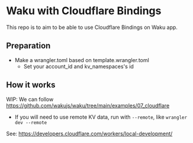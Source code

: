 # Waku with Cloudflare Bindings

This repo is to aim to be able to use Cloudflare Bindings on Waku app.

## Preparation
- Make a wrangler.toml based on template.wrangler.toml
  - Set your account_id and kv_namespaces's id

## How it works
WIP: We can follow https://github.com/wakujs/waku/tree/main/examples/07_cloudflare

- If you will need to use remote KV data, run with `--remote`, like `wrangler dev --remote`

See: https://developers.cloudflare.com/workers/local-development/
